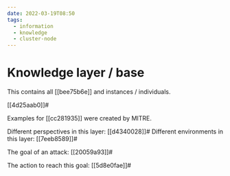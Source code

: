 ```yaml
---
date: 2022-03-19T08:50
tags:
  - information
  - knowledge
  - cluster-node
---
```


# Knowledge layer / base

This contains all [[bee75b6e]] and  instances / individuals.

[[4d25aab0]]#

Examples for [[cc281935]] were created by MITRE.

Different perspectives in this layer: [[d4340028]]#
Different environments in this layer: [[7eeb8589]]#

The goal of an attack: [[20059a93]]#

The action to reach this goal: [[5d8e0fae]]#
